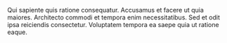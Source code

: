 Qui sapiente quis ratione consequatur. Accusamus et facere ut quia maiores. Architecto commodi et tempora enim necessitatibus. Sed et odit ipsa reiciendis consectetur. Voluptatem tempora ea saepe quia ut ratione eaque.